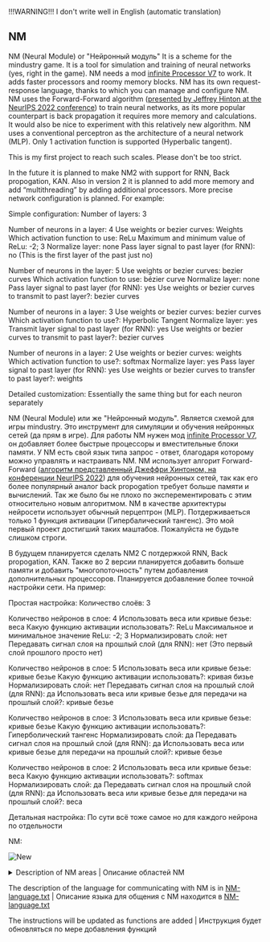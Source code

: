 !!!WARNING!!! 
I don't write well in English (automatic translation)


## NM

NM (Neural Module) or "Нейронный модуль"
It is a scheme for the mindustry game.
It is a tool for simulation and training of neural networks (yes, right in the game).
NM needs a mod [infinite Processor V7](https://github.com/freezemandu/infinite-processor) to work. 
It adds faster processors and roomy memory blocks.
NM has its own request-response language, thanks to which you can manage and configure NM.
NM uses the Forward-Forward algorithm ([presented by Jeffrey Hinton at the NeurIPS 2022 conference](https://arxiv.org/abs/2212.13345))
to train neural networks, as its more popular counterpart is back propagation
it requires more memory and calculations. It would also be nice to experiment with this relatively new algorithm.
NM uses a conventional perceptron as the architecture of a neural network (MLP). 
Only 1 activation function is supported (Hyperbalic tangent).

This is my first project to reach such scales. Please don't be too strict.

In the future it is planned to make NM2 with support for RNN, Back propogation, KAN. 
Also in version 2 it is planned to add more memory and add “multithreading” by adding additional processors. 
More precise network configuration is planned. 
For example:

Simple configuration:
Number of layers: 3

Number of neurons in a layer: 4
Use weights or bezier curves: Weights
Which activation function to use: ReLu
Maximum and minimum value of ReLu: -2; 3
Normalize layer: none
Pass layer signal to past layer (for RNN): no (This is the first layer of the past just no)

Number of neurons in the layer: 5
Use weights or bezier curves: bezier curves
Which activation function to use: bézier curve
Normalize layer: none
Pass layer signal to past layer (for RNN): yes
Use weights or bezier curves to transmit to past layer?: bezier curves

Number of neurons in a layer: 3
Use weights or bezier curves: bezier curves
Which activation function to use?: Hyperbolic Tangent
Normalize layer: yes
Transmit layer signal to past layer (for RNN): yes
Use weights or bezier curves to transmit to past layer?: bezier curves

Number of neurons in a layer: 2
Use weights or bezier curves: weights
Which activation function to use?: softmax
Normalize layer: yes
Pass layer signal to past layer (for RNN): yes
Use weights or bezier curves to transfer to past layer?: weights

Detailed customization:
Essentially the same thing but for each neuron separately


NM (Neural Module) или же "Нейронный модуль".
Является схемой для игры mindustry.
Это инструмент для симуляции и обучения нейронных сетей (да прям в игре).
Для работы NM нужен мод [infinite Processor V7](https://github.com/freezemandu/infinite-processor), 
он добавляет более быстрые процессоры и вместительные блоки памяти.
У NM есть свой язык типа запрос - ответ, благодаря которому можно управлять и настраивать NM.
NM использует алгорит Forward-Forward ([алгоритм представленный Джеффри Хинтоном, на конференции NeurIPS 2022](https://arxiv.org/abs/2212.13345))
для обучения нейронных сетей, так как его более популярный аналог back propogation
требует больше памяти и вычислений. 
Так же было бы не плохо по эксперементировать с этим относительно новым алгоритмом.
NM в качестве архитектуры нейросети использует обычный перцептрон (MLP). 
Потдерживаеться только 1 функция активации (Гипербалический тангенс).
Это мой первый проект достигший таких маштабов. Пожалуйста не будьте слишком строги.

В будущем планируется сделать NM2 С потдержкой RNN, Back propogation, KAN. 
Также во 2 версии планируется добавить больше памяти и добавить "многопоточность" путем добавления дополнительных процессоров. 
Планируется добавление более точной настройки сети. 
На пример:

Простая настройка:
Количество слоёв: 3

Количество нейронов в слое: 4
Использовать веса или кривые безье: веса
Какую функцию активации использовать?: ReLu
Максимальное и минимальное значение ReLu: -2; 3
Нормализировать слой: нет
Передавать сигнал слоя на прошлый слой (для RNN): нет (Это первый слой прошлого просто нет)

Количество нейронов в слое: 5
Использовать веса или кривые безье: кривые безье
Какую функцию активации использовать?: кривая бизье
Нормализировать слой: нет
Передавать сигнал слоя на прошлый слой (для RNN): да
Использовать веса или кривые безье для передачи на прошлый слой?: кривые безье

Количество нейронов в слое: 3
Использовать веса или кривые безье: кривые безье
Какую функцию активации использовать?: Гиперболический тангенс
Нормализировать слой: да
Передавать сигнал слоя на прошлый слой (для RNN): да
Использовать веса или кривые безье для передачи на прошлый слой?: кривые безье

Количество нейронов в слое: 2
Использовать веса или кривые безье: веса
Какую функцию активации использовать?: softmax
Нормализировать слой: да
Передавать сигнал слоя на прошлый слой (для RNN): да
Использовать веса или кривые безье для передачи на прошлый слой?: веса

Детальная настройка:
По сути всё тоже самое но для каждого нейрона по отдельности

NM:


![New](https://github.com/Zeleniykustik/NM/assets/126210243/1ff7ce06-c08f-4f2e-b321-7885306150fb)


<details>

<summary>Description of NM areas | Описание областей NM</summary>

| | EN | RU |
| --- | --- | --- |
| I | The memory block into which the request is entered | Блок памяти в который вводится запрос |
| O | A block of memory from which a massive response is usually output | Блок памяти из которого обычно выводится массивный ответ |
| NN | The array in which the neural network is stored | Массив в котором хранится нейронная сеть |
| DS | The array in which the Dataset is stored | Массив в котором хранится Датасет |
| NSc | This is a block for communicating with NS | Это блок для общения с NS |
| MLc | This is a block for communicating with ML | Это блок для общения с ML |
| NSr | This is NS RAM for neural network simulation | Это оперативная память NS для симуляции нейронных сетей |
| MLCB | This is the clipboard and RAM ML | Это буфер обмена и оперативная память ML |
| | | |
| T | The processor is a terminal that verifies the correctness of the request and automates the input of some variables for training | Процессор терминал, проверяющий правильность запроса и автоматизирующий ввод некоторых переменных для обучения |
| ML | The processor responsible for machine learning and working with data | Процессор отвечающий за машинное обучение и работу с данными |
| NS | The processor responsible for the simulation of neural networks  | Процессор отвечающий за симуляцию нейронных сетей |
</details>




The description of the language for communicating with NM is in [NM-language.txt](https://github.com/Zeleniykustik/NM/blob/main/NM-language.txt) |
Описание языка для общения с NM находится в [NM-language.txt](https://github.com/Zeleniykustik/NM/blob/main/NM-language.txt)

The instructions will be updated as functions are added |
Инструкция будет обновляться по мере добавления функций
